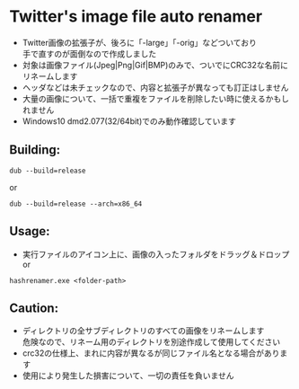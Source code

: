 # __Twitter's image file auto renamer__

* Twitter画像の拡張子が、後ろに「-large」「-orig」などついており<br>
  手で直すのが面倒なので作成しました
* 対象は画像ファイル(Jpeg|Png|Gif|BMP)のみで、ついでにCRC32な名前にリネームします
* ヘッダなどは未チェックなので、内容と拡張子が異なっても訂正はしません
* 大量の画像について、一括で重複をファイルを削除したい時に使えるかもしれません
* Windows10 dmd2.077(32/64bit)でのみ動作確認しています

## __Building:__

```
dub --build=release
```
or
```
dub --build=release --arch=x86_64
```

## __Usage:__

* 実行ファイルのアイコン上に、画像の入ったフォルダをドラッグ＆ドロップ<br>
or
```
hashrenamer.exe <folder-path>
```

## __Caution:__

* ディレクトリの全サブディレクトリのすべての画像をリネームします<br>
  危険なので、リネーム用のディレクトリを別途作成して使用してください
* crc32の仕様上、まれに内容が異なるが同じファイル名となる場合があります
* 使用により発生した損害について、一切の責任を負いません
